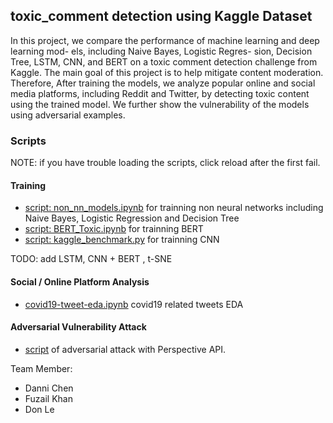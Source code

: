 ## toxic_comment detection using Kaggle Dataset

In this project, we compare the performance of machine learning and deep learning mod- els, including Naive Bayes, Logistic Regres- sion, Decision Tree, LSTM, CNN, and BERT on a toxic comment detection challenge from Kaggle. The main goal of this project is to help mitigate content moderation. Therefore, After training the models, we analyze popular online and social media platforms, including Reddit and Twitter, by detecting toxic content using the trained model. We further show the vulnerability of the models using adversarial examples.


### Scripts
NOTE: if you have trouble loading the scripts, click reload after the first fail. 

#### Training
- [script: non_nn_models.ipynb](https://github.com/dchen236/toxic_comment/blob/master/non_nn_models.ipynb) for trainning non neural networks including Naive Bayes, Logistic Regression and Decision Tree
- [script: BERT_Toxic.ipynb](https://github.com/dchen236/toxic_comment/blob/master/BERT_Toxic.ipynb) for trainning BERT
- [script: kaggle_benchmark.py](https://github.com/dchen236/toxic_comment/blob/master/kaggle_benchmark.py) for trainning CNN

TODO: add LSTM, CNN + BERT , t-SNE

#### Social / Online Platform Analysis
- [covid19-tweet-eda.ipynb](https://github.com/dchen236/toxic_comment/blob/master/covid19-tweet-eda.ipynb) covid19 related tweets EDA

#### Adversarial Vulnerability Attack
- [script](https://github.com/dchen236/toxic_comment/blob/master/Perspective_API.ipynb) of adversarial attack with Perspective API.

Team Member: 
- Danni Chen
- Fuzail Khan
- Don Le

